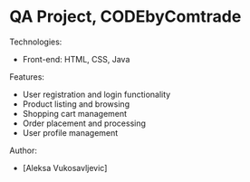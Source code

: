 # QA Project, CODEbyComtrade

Technologies:
- Front-end: HTML, CSS, Java

Features:
- User registration and login functionality
- Product listing and browsing
- Shopping cart management
- Order placement and processing
- User profile management

Author:
- [Aleksa Vukosavljevic]
